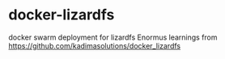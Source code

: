 # docker-lizardfs
docker swarm deployment for lizardfs
Enormus learnings from https://github.com/kadimasolutions/docker_lizardfs
